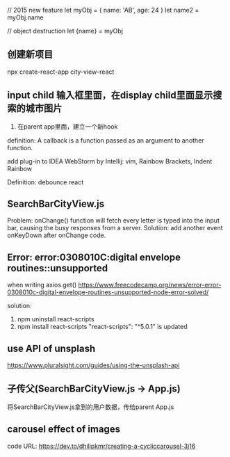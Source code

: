 // 2015 new feature
let myObj = {
    name: 'AB',
    age: 24
}
let name2 = myObj.name

// object destruction
let {name} = myObj

## 创建新项目
npx create-react-app city-view-react

## input child 输入框里面，在display child里面显示搜索的城市图片
   1. 在parent app里面，建立一个新hook

definition: A callback is a function passed as an argument to another function. 

add plug-in to IDEA WebStorm by Intellij: vim, Rainbow Brackets, Indent Rainbow  

Definition: debounce react

## SearchBarCityView.js
Problem: onChange() function will fetch every letter is typed into the input bar, causing 
the busy responses from a server. 
Solution: add another event onKeyDown after onChange code.

## Error: error:0308010C:digital envelope routines::unsupported
when writing axios.get()
https://www.freecodecamp.org/news/error-error-0308010c-digital-envelope-routines-unsupported-node-error-solved/

solution: 
1. npm uninstall react-scripts
2. npm install react-scripts
"react-scripts": "^5.0.1" is updated

## use API of unsplash
https://www.pluralsight.com/guides/using-the-unsplash-api


## 子传父(SearchBarCityView.js -> App.js)
将SearchBarCityView.js拿到的用户数据，传给parent App.js

## carousel effect of images
code URL: https://dev.to/dhilipkmr/creating-a-cycliccarousel-3j16
